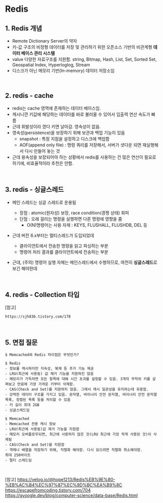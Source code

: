 # Redis
## 1. Redis 개념
- Remote Dictionary Server의 약자
- 키-값 구조의 비정형 데이터를 저장 및 관리하기 위한 오픈소스 기반의 비관계형 **데이터 베이스 관리 시스템**
- value 다양한 자료구조를 지원함. string, Bitmap, Hash, List, Set, Sorted Set, Geospatial Index, Hyperloglog, Stream
- 디스크가 아닌 메모리 기반(In-memory) 데이터 저장소임


<br>


## 2. redis - cache
- redis는 cache 영역에 존재하는 데이터 베이스임.
- 캐시니깐 키값에 해당하는 데이터를 바로 불러올 수 있어서 입출력 연산 속도가 빠름
- 근데 휘발성이라 껐다 키면 날아감. 영속성이 없음.
- 영속성(persistence)을 보장하기 위해 보관과 백업 기능이 있음
    - snapshot : 특정 지점을 설정하고 디스크에 백업함
    - AOF(append only file) : 명령 쿼리를 저장해서, 서버가 셧다운 되면 재실행해서 다시 만들어 놓는 것
- 근데 용속성을 보장되어야 하는 상황에서 redis를 사용하는 건 많은 연산이 필요로하기에, 비효율적이라 추천은 안함.

<br>

## 3. redis - 싱글스레드
- 메인 스레드는 싱글 스레드로 운용됨
  - 장점 : atomic(원자성) 보장, race condition(경쟁 상태) 회피
  - 단점 : 오래 걸리는 명령을 실행하면 다른 명령에 영향을 줌
    - O(N)명령어는 사용 자제 : KEYS, FLUSHALL, FLUSHDB, DEL 등

- 근데 버전 6.x부터는 멀티스레드가 도입되었데
  - 클라이언트에서 전송한 명령을 읽고 파싱하는 부분
  - 명령어 처리 결과를 클라이언트에세 전송하는 부분
- 근데, (주의) 명령어 실행 자체는 메인스레드에서 수행하므로, 여전히 **싱글스레드**로 보긴 해야한데

<br>

## 4. redis - Collection 타입
[참고]
```
https://sjh836.tistory.com/178
```

<br>

## 5. 면접 질문
```
$ Memcached와 Redis 차이점은 무엇인가?

$ Redis
- 정보를 캐시하지만 지속성, 복제 등 추가 기능 제공
- LRU(최근에 사용됨) 값 제거 기능을 지원하진 않음
- 메모리가 가득차면 모든 항목에 대해 시간 초과를 설정할 수 있음. 3개의 무작위 키를 살펴보고 만료에 가장 가까운 키부터 삭제함.
- CAS(Check and Set)를 지원하지 않음. 그래서 캐시 일관성을 유지하는데 유용함.
- 강력한 데이터 구조를 가지고 있음. 문자열, 바이너리 안전 문자열, 바이너리 안전 문자열 목록, 정렬된 목록 등을 처리할 수 있음
- 키 길이 최대 2GB
- 싱글스레드임

$ Memcached
- Memcached 전용 캐시 정보
- LRU(최근에 사용됨)값 제거 기능을 지원함
- 메모리 오버플로우되면, 최근에 사용하지 않은 것(LRU 최근에 가장 적게 사용된 것)이 삭제됨
- CAS(Check and Set)을 지원함
- 객체나 배열을 저장하기 위해, 직렬화 해야함. 다시 읽으려면 직렬화 취소해야함.
최대 250바이트
- 멀티 스레드임
```

<br>

[참고]
https://velog.io/@hope1213/Redis%EB%9E%80-%EB%AC%B4%EC%97%87%EC%9D%BC%EA%B9%8C
https://escapefromcoding.tistory.com/704
https://gyoogle.dev/blog/computer-science/data-base/Redis.html
